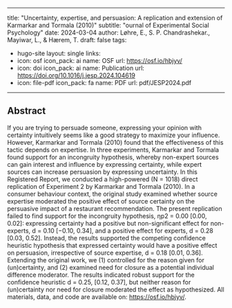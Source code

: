 
---
title: "Uncertainty, expertise, and persuasion: A replication and extension of Karmarkar and Tormala (2010)"
subtitle: "ournal of Experimental Social Psychology"
date: 2024-03-04
author: Løhre, E., S. P. Chandrashekar., Mayiwar, L., & Hærem, T.
draft: false
tags:
  - hugo-site
layout: single
links:
  - icon: osf
    icon_pack: ai
    name: OSF
    url: https://osf.io/hbjyv/
  - icon: doi
    icon_pack: ai
    name: Publication
    url: https://doi.org/10.1016/j.jesp.2024.104619
  - icon: file-pdf
    icon_pack: fa
    name: PDF
    url: pdf/JESP2024.pdf
---

## Abstract

If you are trying to persuade someone, expressing your opinion with certainty intuitively seems like a good strategy to maximize your influence. However, Karmarkar and Tormala (2010) found that the effectiveness of this tactic depends on expertise. In three experiments, Karmarkar and Tormala found support for an incongruity hypothesis, whereby non-expert sources can gain interest and influence by expressing certainty, while expert sources can increase persuasion by expressing uncertainty. In this Registered Report, we conducted a high-powered (N = 1018) direct replication of Experiment 2 by Karmarkar and Tormala (2010). In a consumer behaviour context, the original study examined whether source expertise moderated the positive effect of source certainty on the persuasive impact of a restaurant recommendation. The present replication failed to find support for the incongruity hypothesis, ηp2 = 0.00 [0.00, 0.02]: expressing certainty had a positive but non-significant effect for non-experts, d = 0.10 [−0.10, 0.34], and a positive effect for experts, d = 0.28 [0.03, 0.52]. Instead, the results supported the competing confidence heuristic hypothesis that expressed certainty would have a positive effect on persuasion, irrespective of source expertise, d = 0.18 [0.01, 0.36]. Extending the original work, we (1) controlled for the reason given for (un)certainty, and (2) examined need for closure as a potential individual difference moderator. The results indicated robust support for the confidence heuristic d = 0.25, [0.12, 0.37], but neither reason for (un)certainty nor need for closure moderated the effect as hypothesized. All materials, data, and code are available on: https://osf.io/hbjyv/.